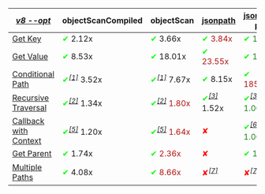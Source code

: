 |_[v8 --opt](https://flaviocopes.com/node-runtime-v8-options/)_|objectScanCompiled|objectScan|[jsonpath](https://www.npmjs.com/package/jsonpath)|[jsonpath-plus](https://www.npmjs.com/package/jsonpath-plus)|[jmespath](https://www.npmjs.com/package/jmespath)|
|---|---|---|---|---|---|
|<a href="./test/comparison/suites/key.js">Get Key</a>|<span style='color:#00ff00'>✔</span> 2.12x|<span style='color:#00ff00'>✔</span> 3.66x|<span style="color:#b01414"><span style='color:#00ff00'>✔</span> 3.84x</span>|<span style="color:#1f811f"><span style='color:#00ff00'>✔</span> 1.00x</span>|<span style='color:#ff0000'>✘</span>|
|<a href="./test/comparison/suites/value.js">Get Value</a>|<span style='color:#00ff00'>✔</span> 8.53x|<span style='color:#00ff00'>✔</span> 18.01x|<span style="color:#b01414"><span style='color:#00ff00'>✔</span> 23.55x</span>|<span style="color:#1f811f"><span style='color:#00ff00'>✔</span> 1.00x</span>|<span style='color:#00ff00'>✔</span> 1.21x|
|<a href="./test/comparison/suites/condition.js">Conditional Path</a>|<span style='color:#00ff00'>✔</span><i><sup><a href="#timing_ref_1">[1]</a></sup></i> 3.52x|<span style='color:#00ff00'>✔</span><i><sup><a href="#timing_ref_1">[1]</a></sup></i> 7.67x|<span style='color:#00ff00'>✔</span> 8.15x|<span style="color:#b01414"><span style='color:#00ff00'>✔</span> 185.57x</span>|<span style="color:#1f811f"><span style='color:#00ff00'>✔</span> 1.00x</span>|
|<a href="./test/comparison/suites/recursive.js">Recursive Traversal</a>|<span style='color:#00ff00'>✔</span><i><sup><a href="#timing_ref_2">[2]</a></sup></i> 1.34x|<span style="color:#b01414"><span style='color:#00ff00'>✔</span><i><sup><a href="#timing_ref_2">[2]</a></sup></i> 1.80x</span>|<span style='color:#00ff00'>✔</span><i><sup><a href="#timing_ref_3">[3]</a></sup></i> 1.52x|<span style="color:#1f811f"><span style='color:#00ff00'>✔</span><i><sup><a href="#timing_ref_3">[3]</a></sup></i> 1.00x</span>|<span style='color:#ff0000'>✘</span><i><sup><a href="#timing_ref_4">[4]</a></sup></i>|
|<a href="./test/comparison/suites/callback.js">Callback with Context</a>|<span style='color:#00ff00'>✔</span><i><sup><a href="#timing_ref_5">[5]</a></sup></i> 1.20x|<span style="color:#b01414"><span style='color:#00ff00'>✔</span><i><sup><a href="#timing_ref_5">[5]</a></sup></i> 1.64x</span>|<span style='color:#ff0000'>✘</span>|<span style="color:#1f811f"><span style='color:#00ff00'>✔</span><i><sup><a href="#timing_ref_6">[6]</a></sup></i> 1.00x</span>|<span style='color:#ff0000'>✘</span>|
|<a href="./test/comparison/suites/parent.js">Get Parent</a>|<span style='color:#00ff00'>✔</span> 1.74x|<span style="color:#b01414"><span style='color:#00ff00'>✔</span> 2.36x</span>|<span style='color:#ff0000'>✘</span>|<span style="color:#1f811f"><span style='color:#00ff00'>✔</span> 1.00x</span>|<span style='color:#ff0000'>✘</span>|
|<a href="./test/comparison/suites/multiplePaths.js">Multiple Paths</a>|<span style='color:#00ff00'>✔</span> 4.08x|<span style="color:#b01414"><span style='color:#00ff00'>✔</span> 8.66x</span>|<span style='color:#ff0000'>✘</span><i><sup><a href="#timing_ref_7">[7]</a></sup></i>|<span style='color:#ff0000'>✘</span><i><sup><a href="#timing_ref_7">[7]</a></sup></i>|<span style="color:#1f811f"><span style='color:#00ff00'>✔</span><i><sup><a href="#timing_ref_8">[8]</a></sup></i> 1.00x</span>|

